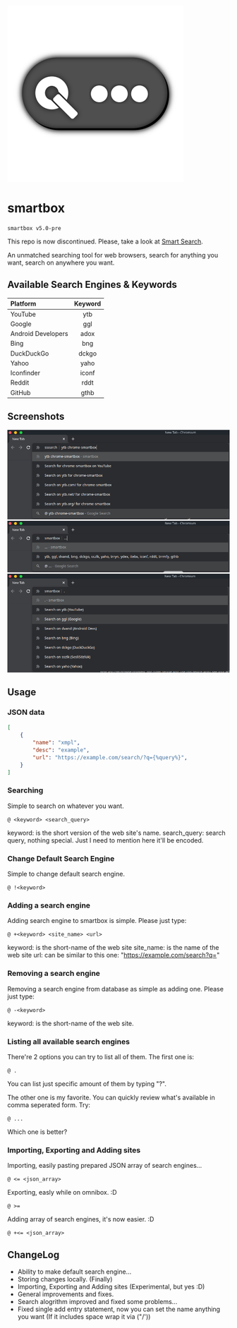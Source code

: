 ![SmartBox](images/logo-design.svg)

# smartbox

`smartbox v5.0-pre`

This repo is now discontinued. Please, take a look at [Smart Search](https://github.com/atahabaki/smart-search).


An unmatched searching tool for web browsers, search for
anything you want, search on anywhere you want.

## Available Search Engines & Keywords

| Platform           | Keyword   |
|:-------------------|:---------:|
| YouTube            | ytb       |
| Google             | ggl       |
| Android Developers | adox      |
| Bing               | bng       |
| DuckDuckGo         | dckgo     |
| Yahoo              | yaho      |
| Iconfinder         | iconf     |
| Reddit             | rddt      |
| GitHub             | gthb      |

## Screenshots

![Searching on YouTube about chrome-smartbox](media/chrome-smartbox-search-focused.png)
![Listing all search engines by comma seperated list](media/chrome-smartbox-listing-comma-focused.png)
![Listing all search engines one by one](media/chrome-smartbox-listing-focused.png)

## Usage

### JSON data

```json
[
    {
        "name": "xmpl",
        "desc": "example",
        "url": "https://example.com/search/?q={%query%}",
    }
]
```

### Searching

Simple to search on whatever you want.

```text
@ <keyword> <search_query>
```

keyword: is the short version of the web site's name.
search_query: search query, nothing special. Just I need to mention here
it'll be encoded.

### Change Default Search Engine

Simple to change default search engine.

```text
@ !<keyword>
```

### Adding a search engine

Adding search engine to smartbox is simple. Please just type:

```text
@ +<keyword> <site_name> <url>
```

keyword: is the short-name of the web site
site_name: is the name of the web site
url: can be similar to this one: "https://example.com/search?q="

### Removing a search engine

Removing a search engine from database as simple as adding one. Please just type:

```text
@ -<keyword>
```

keyword: is the short-name of the web site.

### Listing all available search engines

There're 2 options you can try to list all of them. The first one is:

```text
@ .
```

You can list just specific amount of them by typing "?".

The other one is my favorite. You can quickly review
what's available in comma seperated form. Try:

```text
@ ...
```

Which one is better?

### Importing, Exporting and Adding sites

Importing, easily pasting prepared JSON array of search engines...

```text
@ <= <json_array>
```

Exporting, easly while on omnibox. :D

```text
@ >=
```

Adding array of search engines, it's now easier. :D

```text
@ +<= <json_array>
```

## ChangeLog

* Ability to make default search engine...
* Storing changes locally. (Finally)
* Importing, Exporting and Adding sites (Experimental, but yes :D)
* General improvements and fixes.
* Search alogrithm improved and fixed some problems...
* Fixed single add entry statement, now you can set the name anything you want (If it includes space wrap it via ("\/'))
